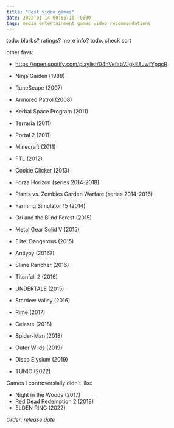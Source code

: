 ```yaml
---
title: "Best video games"
date: 2022-01-14 00:56:18 -0000
tags: media entertainment games video recommendations
---
```


todo: blurbs? ratings? more info?
todo: check sort

other favs:
- https://open.spotify.com/playlist/04nVefabVJgkE8JwfYpqcR

- Ninja Gaiden (1988)
- RuneScape (2007)
- Armored Patrol (2008)
- Kerbal Space Program (2011)
- Terraria (2011)
- Portal 2 (2011)
- Minecraft (2011)
- FTL (2012)
- Cookie Clicker (2013)
- Forza Horizon (series 2014-2018)
- Plants vs. Zombies Garden Warfare (series 2014-2016)
- Farming Simulator 15 (2014)
- Ori and the Blind Forest (2015)
- Metal Gear Solid V (2015)
- Elite: Dangerous (2015)
- Antiyoy (2016?)
- Slime Rancher (2016)
- Titanfall 2 (2016)
- UNDERTALE (2015)
- Stardew Valley (2016)
- Rime (2017)
- Celeste (2018)
- Spider-Man (2018)
- Outer Wilds (2019)
- Disco Elysium (2019)
- TUNIC (2022)

Games I controversially didn't like:
- Night in the Woods (2017)
- Red Dead Redemption 2 (2018)
- ELDEN RING (2022)

*Order: release date*
